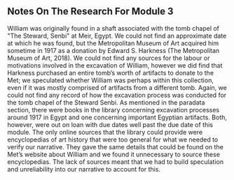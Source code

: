## Notes On The Research For Module 3 ##


William was originally found in a shaft associated with the tomb chapel of "The Steward, Senbi" at Meir, Egypt. We could not find an 
approximate date at which he was found, but the Metropolitan Museum of Art acquired him sometime in 1917 as a donation by Edward S. 
Harkness (The Metropolitan Museum of Art, 2018). We could not find any sources for the labour or motivations involved in the excavation of 
William, however we did find that Harkness purchased an entire tomb’s worth of artifacts to donate to the Met; we speculated whether 
William was perhaps within this collection, even if it was mostly comprised of artifacts from a different tomb. Again, we could not find 
any record of how the excavation process was conducted for the tomb chapel of the Steward Senbi. As mentioned in the paradata section, 
there were books in the library concerning excavation processes around 1917 in Egypt and one concerning important Egyptian artifacts. Both,
however, were out on loan with due dates well past the due date of this module. The only online sources that the library could provide were
encyclopedias of art history that were too general for what we needed to verify our narrative. They gave the same details that could be 
found on the Met’s website about William and we found it unnecessary to source these encyclopedias. The lack of sources meant that we had 
to build speculation and unreliability into our narrative to account for this.

